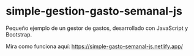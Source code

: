 # simple-gestion-gasto-semanal-js
Pequeño ejemplo de un gestor de gastos, desarrollado con JavaScript y Bootstrap. 

Mira como funciona aquí: https://simple-gasto-semanal-js.netlify.app/
